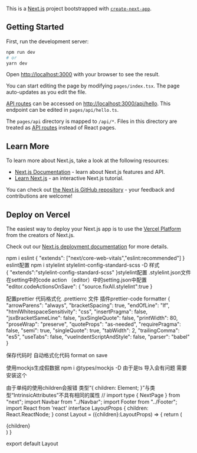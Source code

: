This is a [Next.js](https://nextjs.org/) project bootstrapped with [`create-next-app`](https://github.com/vercel/next.js/tree/canary/packages/create-next-app).

## Getting Started

First, run the development server:

```bash
npm run dev
# or
yarn dev
```

Open [http://localhost:3000](http://localhost:3000) with your browser to see the result.

You can start editing the page by modifying `pages/index.tsx`. The page auto-updates as you edit the file.

[API routes](https://nextjs.org/docs/api-routes/introduction) can be accessed on [http://localhost:3000/api/hello](http://localhost:3000/api/hello). This endpoint can be edited in `pages/api/hello.ts`.

The `pages/api` directory is mapped to `/api/*`. Files in this directory are treated as [API routes](https://nextjs.org/docs/api-routes/introduction) instead of React pages.

## Learn More

To learn more about Next.js, take a look at the following resources:

- [Next.js Documentation](https://nextjs.org/docs) - learn about Next.js features and API.
- [Learn Next.js](https://nextjs.org/learn) - an interactive Next.js tutorial.

You can check out [the Next.js GitHub repository](https://github.com/vercel/next.js/) - your feedback and contributions are welcome!

## Deploy on Vercel

The easiest way to deploy your Next.js app is to use the [Vercel Platform](https://vercel.com/new?utm_medium=default-template&filter=next.js&utm_source=create-next-app&utm_campaign=create-next-app-readme) from the creators of Next.js.

Check out our [Next.js deployment documentation](https://nextjs.org/docs/deployment) for more details.

npm i eslint
{
  "extends": ["next/core-web-vitals","eslint:recommended"]
} eslint配置
npm i stylelint stylelint-config-standard-scss -D 样式  
{
    "extends":"stylelint-config-standard-scss"
}stylelint配置 .stylelint.json文件
在setting中的code action （editor）中的setting.json中配置
    "editor.codeActionsOnSave": {
        "source.fixAll.stylelint":true 
    }

配置prettier 代码格式化 .prettierrc  文件  插件prettier-code formatter
{
    "arrowParens": "always",
    "bracketSpacing": true,
    "endOfLine": "lf",
    "htmlWhitespaceSensitivity": "css",
    "insertPragma": false,
    "jsxBracketSameLine": false,
    "jsxSingleQuote": false,
    "printWidth": 80,
    "proseWrap": "preserve",
    "quoteProps": "as-needed",
    "requirePragma": false,
    "semi": true,
    "singleQuote": true,
    "tabWidth": 2,
    "trailingComma": "es5",
    "useTabs": false,
    "vueIndentScriptAndStyle": false,
    "parser": "babel"
  }

  保存代码时 自动格式化代码 format on save

  使用mockjs生成假数据
  npm i @types/mockjs -D  由于是ts  导入会有问题 需要安装这个


  由于单纯的使用children会报错 类型“{ children: Element; }”与类型“IntrinsicAttributes”不具有相同的属性
  // import type { NextPage } from "next";
import Navbar  from "../Navbar";
import Footer from "../Footer";
import React from 'react'
interface LayoutProps {
    children: React.ReactNode;
 }
 const Layout = ({children}:LayoutProps) => {
    return (    
        <div>
            <Navbar />
            <main>{children}</main>
            <Footer />
        </div>
    )
}

export default Layout